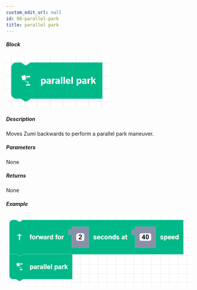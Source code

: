 ```yaml
---
custom_edit_url: null
id: 08-parallel-park
title: parallel park
---
```


##### Block

![Alt text](parallel_park.png)

##### Description

Moves Zumi backwards to perform a parallel park maneuver. 

##### Parameters

None

##### Returns

None

##### Example

![Alt text](parallel_park_example.png)
